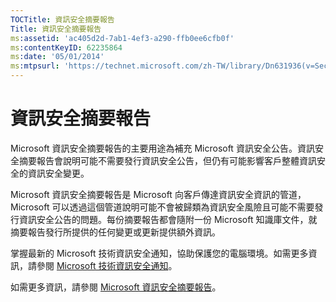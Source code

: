 ```yaml
---
TOCTitle: 資訊安全摘要報告
Title: 資訊安全摘要報告
ms:assetid: 'ac405d2d-7ab1-4ef3-a290-ffb0ee6cfb0f'
ms:contentKeyID: 62235864
ms:date: '05/01/2014'
ms:mtpsurl: 'https://technet.microsoft.com/zh-TW/library/Dn631936(v=Security.10)'
---
```


資訊安全摘要報告
================

Microsoft 資訊安全摘要報告的主要用途為補充 Microsoft 資訊安全公告。資訊安全摘要報告會說明可能不需要發行資訊安全公告，但仍有可能影響客戶整體資訊安全的資訊安全變更。

Microsoft 資訊安全摘要報告是 Microsoft 向客戶傳達資訊安全資訊的管道，Microsoft 可以透過這個管道說明可能不會被歸類為資訊安全風險且可能不需要發行資訊安全公告的問題。每份摘要報告都會隨附一份 Microsoft 知識庫文件，就摘要報告發行所提供的任何變更或更新提供額外資訊。

掌握最新的 Microsoft 技術資訊安全通知，協助保護您的電腦環境。如需更多資訊，請參閱 [Microsoft 技術資訊安全通知](https://technet.microsoft.com/security/dd252948)。

如需更多資訊，請參閱 [Microsoft 資訊安全摘要報告](https://technet.microsoft.com/security/advisory)。
